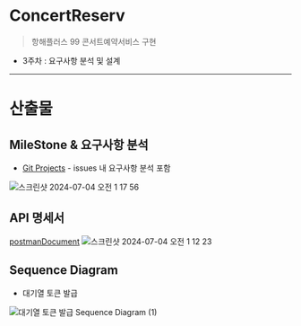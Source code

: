 # ConcertReserv
>항해플러스 99 콘서트예약서비스 구현

- 3주차 : 요구사항 분석 및 설계


---

# 산출물



## MileStone & 요구사항 분석 
- [Git Projects](https://github.com/users/JiheeOh/projects/3) - issues 내 요구사항 분석 포함 <br>

![스크린샷 2024-07-04 오전 1 17 56](https://github.com/JiheeOh/concertReserv/assets/75823407/d9345a4a-bd84-4458-b31e-b2351514e3a1)

## API 명세서 
[postmanDocument](https://documenter.getpostman.com/view/23303389/2sA3dxEXgn)
![스크린샷 2024-07-04 오전 1 12 23](https://github.com/JiheeOh/concertReserv/assets/75823407/bd8982e7-bd57-42ba-8782-ea72249ced7d)

## Sequence Diagram 
- 대기열 토큰 발급

![대기열 토큰 발급 Sequence Diagram (1)](https://github.com/JiheeOh/concertReserv/assets/75823407/6ab4b031-7fd6-4d29-bb6e-3e81e250e7f6)


